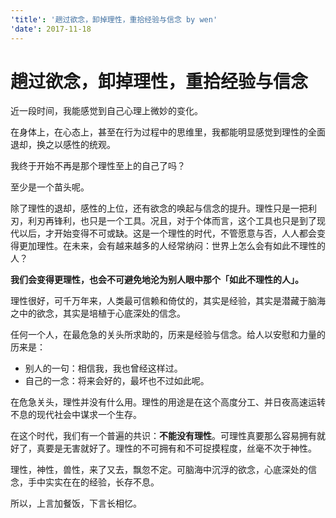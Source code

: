 ```yaml
---
'title': '趟过欲念，卸掉理性，重拾经验与信念 by wen'
'date': 2017-11-18
---
```

# 趟过欲念，卸掉理性，重拾经验与信念

近一段时间，我能感觉到自己心理上微妙的变化。

在身体上，在心态上，甚至在行为过程中的思维里，我都能明显感觉到理性的全面退却，换之以感性的统观。

我终于开始不再是那个理性至上的自己了吗？

至少是一个苗头呢。

除了理性的退却，感性的上位，还有欲念的唤起与信念的提升。理性只是一把利刃，利刃再锋利，也只是一个工具。况且，对于个体而言，这个工具也只是到了现代以后，才开始变得不可或缺。这是一个理性的时代，不管愿意与否，人人都会变得更加理性。在未来，会有越来越多的人经常纳闷：世界上怎么会有如此不理性的人？

**我们会变得更理性，也会不可避免地沦为别人眼中那个「如此不理性的人」。**

理性很好，可千万年来，人类最可信赖和倚仗的，其实是经验，其实是潜藏于脑海之中的欲念，其实是培植于心底深处的信念。

任何一个人，在最危急的关头所求助的，历来是经验与信念。给人以安慰和力量的历来是：
- 别人的一句：相信我，我也曾经这样过。
- 自己的一念：将来会好的，最坏也不过如此呢。

在危急关头，理性并没有什么用。理性的用途是在这个高度分工、并日夜高速运转不息的现代社会中谋求一个生存。

在这个时代，我们有一个普遍的共识：**不能没有理性**。可理性真要那么容易拥有就好了，真要是无害就好了。理性的不可拥有和不可捉摸程度，丝毫不次于神性。

理性，神性，兽性，来了又去，飘忽不定。可脑海中沉浮的欲念，心底深处的信念，手中实实在在的经验，长存不息。

所以，上言加餐饭，下言长相忆。